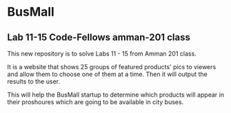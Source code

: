 # BusMall

## Lab 11-15 Code-Fellows amman-201 class

This new repository is to solve Labs 11 - 15 from Amman 201 class. 

It is a website that shows 25 groups of featured products' pics to viewers and allow them to choose one of them at a time. Then it will output the results to the user.

This will help the BusMall startup to determine which products will appear in their proshoures which are going to be available in city buses.

